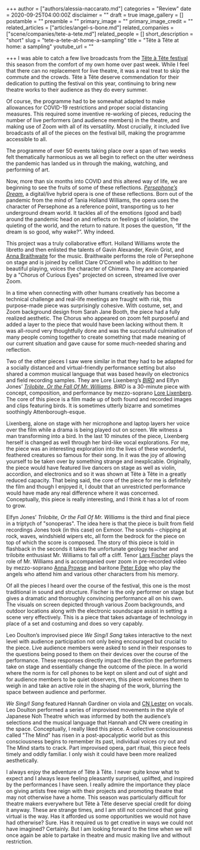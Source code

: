 +++
author = ["authors/alessia-naccarato.md"]
categories = "Review"
date = 2020-09-25T04:00:00Z
disclaimer = ""
draft = true
image_gallery = []
postamble = ""
preamble = ""
primary_image = ""
primary_image_credit = ""
related_articles = ["articles/angel-s-bone.md"]
related_companies = ["scene/companies/tete-a-tete.md"]
related_people = []
short_description = "short"
slug = "tete-a-tete-at-home-a-sampling"
title = "Tête à Tête at home: a sampling"
youtube_url = ""

+++
I was able to catch a few live broadcasts from the [Tête à Tête festival](https://www.tete-a-tete.org.uk/festival/2020-festival-whats-on/) this season from the comfort of my own home over past week. While I feel that there can no replacement for live theatre, it was a real treat to skip the commute and the crowds. Tête à Tête deserve commendation for their dedication to putting the festival on this year, continuing to bring new theatre works to their audience as they do every summer.

Of course, the programme had to be somewhat adapted to make allowances for COVID-19 restrictions and proper social distancing measures. This required some inventive re-working of pieces, reducing the number of live performers (and audience members) in the theatre, and making use of Zoom with all of its versatility. Most crucially, it included live broadcasts of all of the pieces on the festival bill, making the programme accessible to all.

The programme of over 50 events taking place over a span of two weeks felt thematically harmonious as we all begin to reflect on the utter weirdness the pandemic has landed us in through the making, watching, and performing of art.

Now, more than six months into COVID and this altered way of life, we are beginning to see the fruits of some of these reflections. [_Persephone’s Dream_](https://www.tete-a-tete.org.uk/event/persephones-dream/), a digital/live hybrid opera is one of these reflections. Born out of the pandemic from the mind of Tania Holland Williams, the opera uses the character of Persephone as a reference point, transporting us to her underground dream world. It tackles all of the emotions (good and bad) around the pandemic head on and reflects on feelings of isolation, the quieting of the world, and the return to nature. It poses the question, “If the dream is so good, why wake?”. Why indeed.

This project was a truly collaborative effort. Holland Williams wrote the libretto and then enlisted the talents of Gavin Alexander, Kevin Grist, and [Anna Braithwaite](/scene/people/anna-braithwaite/) for the music. Braithwaite performs the role of Persephone on stage and is joined by cellist Clare O’Connell who in addition to her beautiful playing, voices the character of Chimera. They are accompanied by a "Chorus of Curious Eyes" projected on screen, streamed live over Zoom.

In a time when connecting with other humans creatively has become a technical challenge and real-life meetings are fraught with risk, this purpose-made piece was surprisingly cohesive. With costume, set, and Zoom background design from Sarah Jane Booth, the piece had a fully realized aesthetic. The Chorus who appeared on zoom felt purposeful and added a layer to the piece that would have been lacking without them. It was all-round very thoughtfully done and was the successful culmination of many people coming together to create something that made meaning of our current situation and gave cause for some much-needed sharing and reflection.

Two of the other pieces I saw were similar in that they had to be adapted for a socially distanced and virtual-friendly performance setting but also shared a common musical language that was based heavily on electronics and field recording samples. They are Lore Lixenberg’s [_BIRD_](https://www.tete-a-tete.org.uk/event/bird/) and Elfyn Jones’ [_Trilobite, Or the Fall Of Mr. Williams_](https://www.tete-a-tete.org.uk/event/the-trilobite-or-the-fall-of-mr-williams-interactive-broadcast/). _BIRD_ is a 30-minute piece with concept, composition, and performance by mezzo-soprano [Lore Lixenberg](/lore-lixenberg-is-the-mother/). The core of this piece is a film made up of both found and recorded images and clips featuring birds. It is sometimes utterly bizarre and sometimes soothingly Attenborough-esque.

Lixenberg, alone on stage with her microphone and laptop layers her voice over the film while a drama is being played out on screen. We witness a man transforming into a bird. In the last 10 minutes of the piece, Lixenberg herself is changed as well through her bird-like vocal explorations. For me, the piece was an interesting exploration into the lives of these wonderful, feathered creatures so famous for their song. In it was the joy of allowing yourself to be taken over by something strange and inexplicable. Originally, the piece would have featured live dancers on stage as well as violin, accordion, and electronics and so it was shown at Tête à Tête in a greatly reduced capacity. That being said, the core of the piece for me is definitely the film and though I enjoyed it, I doubt that an unrestricted performance would have made any real difference where it was concerned. Conceptually, this piece is really interesting, and I think it has a lot of room to grow.

Elfyn Jones’ _Trilobite, Or the Fall Of Mr. Williams_ is the third and final piece in a triptych of "sonoperas". The idea here is that the piece is built from field recordings Jones took (in this case) on Exmoor. The sounds – chipping at rock, waves, windshield wipers etc, all form the bedrock for the piece on top of which the score is composed. The story of this piece is told in flashback in the seconds it takes the unfortunate geology teacher and trilobite enthusiast Mr. Williams to fall off a cliff. Tenor [Lars Fischer](/scene/people/lars-fischer/) plays the role of Mr. Williams and is accompanied over zoom in pre-recorded video by mezzo-soprano [Anna Prowse](/scene/people/anna-prowse/) and baritone [Peter Edge](/scene/people/peter-edge/) who play the angels who attend him and various other characters from his memory.

Of all the pieces I heard over the course of the festival, this one is the most traditional in sound and structure. Fischer is the only performer on stage but gives a dramatic and thoroughly convincing performance all on his own. The visuals on screen depicted through various Zoom backgrounds, and outdoor locations along with the electronic soundscape assist in setting a scene very effectively. This is a piece that takes advantage of technology in place of a set and costuming and does so very capably.

Leo Doulton’s improvised piece _We Sing/I Sang_ takes interactive to the next level with audience participation not only being encouraged but crucial to the piece. Live audience members were asked to send in their responses to the questions being posed to them on their devices over the course of the performance. These responses directly impact the direction the performers take on stage and essentially change the outcome of the piece. In a world where the norm is for cell phones to be kept on silent and out of sight and for audience members to be quiet observers, this piece welcomes them to weigh in and take an active role in the shaping of the work, blurring the space between audience and performer.

_We Sing/I Sang_ featured Hannah Gardiner on viola and [CN Lester](/scene/people/cn-lester/) on vocals. Leo Doulton performed a series of improvised movements in the style of Japanese Noh Theatre which was informed by both the audience’s selections and the musical language that Hannah and CN were creating in the space. Conceptually, I really liked this piece. A collective consciousness called "The Mind" has risen in a post-apocalyptic world but as this consciousness begins to remember its past, individual voices cry out and The Mind starts to crack. Part improvised opera, part ritual, this piece feels timely and oddly familiar. I only wish it could have been more realized aesthetically.

I always enjoy the adventure of Tête à Tête. I never quite know what to expect and I always leave feeling pleasantly surprised, uplifted, and inspired by the performances I have seen. I really admire the importance they place on giving artists free reign with their projects and promoting theatre that may not otherwise have a home. This season was particularly difficult for theatre makers everywhere but Tête à Tête deserve special credit for doing it anyway. These are strange times, and I am still not convinced that going virtual is the way. Has it afforded us some opportunities we would not have had otherwise? Sure. Has it required us to get creative in ways we could not have imagined? Certainly. But I am looking forward to the time when we will once again be able to partake in theatre and music making live and without restriction.